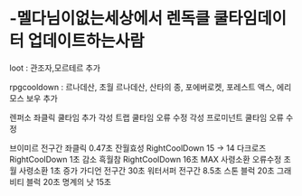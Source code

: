# -멜다님이없는세상에서 렌독클 쿨타임데이터 업데이트하는사람

loot : 
관조자,모르테르 추가

rpgcooldown : 
르나데산, 초월 르나데산, 산타의 종, 포에버로켓, 포레스트 액스, 에리모스 보우 추가

렌퍼소 좌클릭 쿨타임 추가
각성 트랩 쿨타임 오류 수정
각성 프로미넌트 쿨타임 오류 수정

​브이미르 전구간 좌클릭 0.47초
잔월효성 RightCoolDown 15 -> 14
다크로즈 RightCoolDown 1초 감소
흑월참 RightCoolDown 16초
MAX 사령소환 오류수정
초월 사령소환 1초 증가
가디언 전구간 30초
워터서퍼 전구간 8.5초
스톤 블럭 20초
그래비티 블럭 20초
명계의 낫 15초
